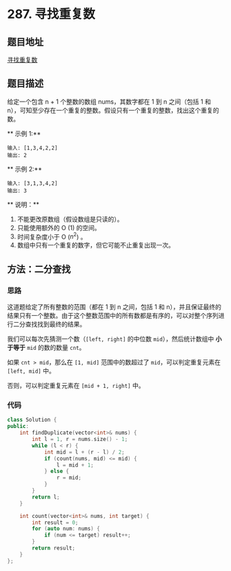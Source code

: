 # 287. 寻找重复数

## 题目地址

[寻找重复数](https://leetcode-cn.com/problems/find-the-duplicate-number/)

## 题目描述

给定一个包含 n + 1 个整数的数组 nums，其数字都在 1 到 n 之间（包括 1 和 n），可知至少存在一个重复的整数。假设只有一个重复的整数，找出这个重复的数。

** 示例 1:**
```
输入: [1,3,4,2,2]
输出: 2
```

** 示例 2:**
```
输入: [3,1,3,4,2]
输出: 3
```

** 说明：**
1. 不能更改原数组（假设数组是只读的）。
2. 只能使用额外的 O (1) 的空间。
3. 时间复杂度小于 O ($n^{2}$) 。
4. 数组中只有一个重复的数字，但它可能不止重复出现一次。

## 方法：二分查找

### 思路

这道题给定了所有整数的范围（都在 1 到 n 之间，包括 1 和 n），并且保证最终的结果只有一个整数。由于这个整数范围中的所有数都是有序的，可以对整个序列进行二分查找找到最终的结果。

我们可以每次先猜测一个数（`[left, right]` 的中位数 `mid`），然后统计数组中 **小于等于** `mid` 的数的数量 `cnt`。

如果 `cnt > mid`，那么在 `[1, mid]` 范围中的数超过了 `mid`，可以判定重复元素在 `[left, mid]` 中。

否则，可以判定重复元素在 `[mid + 1, right]` 中。

### 代码

```C++
class Solution {
public:
    int findDuplicate(vector<int>& nums) {
        int l = 1, r = nums.size() - 1;
        while (l < r) {
            int mid = l + (r - l) / 2;
            if (count(nums, mid) <= mid) {
                l = mid + 1;
            } else {
                r = mid;
            }
        }
        return l;
    }

    int count(vector<int>& nums, int target) {
        int result = 0;
        for (auto num: nums) {
            if (num <= target) result++;
        }
        return result;
    }
};
```